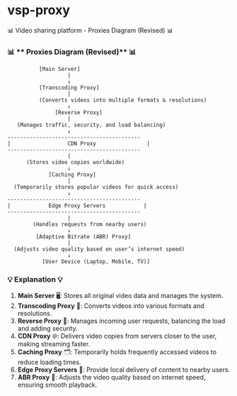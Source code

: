 # vsp-proxy
📊 Video sharing platform - Proxies Diagram (Revised) 📊

### 📊 ** Proxies Diagram (Revised)** 📊

``` 
          [Main Server]
                   |
                   ↓
          [Transcoding Proxy]
                   |
          (Converts videos into multiple formats & resolutions)
                   ↓
               [Reverse Proxy]
                   |
   (Manages traffic, security, and load balancing)
                   ↓
------------------------------------------
|                  CDN Proxy                |
------------------------------------------
                   |
      (Stores video copies worldwide)
                   ↓
             [Caching Proxy]
                   |
  (Temporarily stores popular videos for quick access)
                   ↓
------------------------------------------
|            Edge Proxy Servers            |
------------------------------------------
                   |
        (Handles requests from nearby users)
                   ↓
         [Adaptive Bitrate (ABR) Proxy]
                   |
  (Adjusts video quality based on user’s internet speed)
                   ↓
           [User Device (Laptop, Mobile, TV)]
```

### 💡 **Explanation** 💡

1. **Main Server** 🖥️: Stores all original video data and manages the system.
2. **Transcoding Proxy** 🎥: Converts videos into various formats and resolutions.
3. **Reverse Proxy** 🔄: Manages incoming user requests, balancing the load and adding security.
4. **CDN Proxy** 🌐: Delivers video copies from servers closer to the user, making streaming faster.
5. **Caching Proxy** 🗂️: Temporarily holds frequently accessed videos to reduce loading times.
6. **Edge Proxy Servers** 📍: Provide local delivery of content to nearby users.
7. **ABR Proxy** 📶: Adjusts the video quality based on internet speed, ensuring smooth playback.

